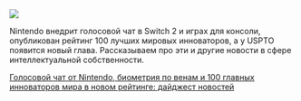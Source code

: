 <!--2025-03-15 09:04:12-->
<div class="yb">
  <div class="rss smaller1 habr"><img src="https://habrastorage.org/getpro/habr/upload_files/b54/8bc/731/b548bc731db793b7ab2141f291eed485.png" /><p>Nintendo внедрит голосовой чат в Switch 2 и играх для консоли, опубликован рейтинг 100 лучших мировых инноваторов, а у USPTO появится новый глава. Рассказываем про эти и другие новости в сфере интеллектуальной собственности.</p><p></p> <a... <br><a class="light" href="https://habr.com/ru/companies/onlinepatent/news/890952/?utm_source=habrahabr&utm_medium=rss&utm_campaign=890952">Голосовой чат от Nintendo, биометрия по венам и 100 главных инноваторов мира в новом рейтинге: дайджест новостей</a></div>
</div>
